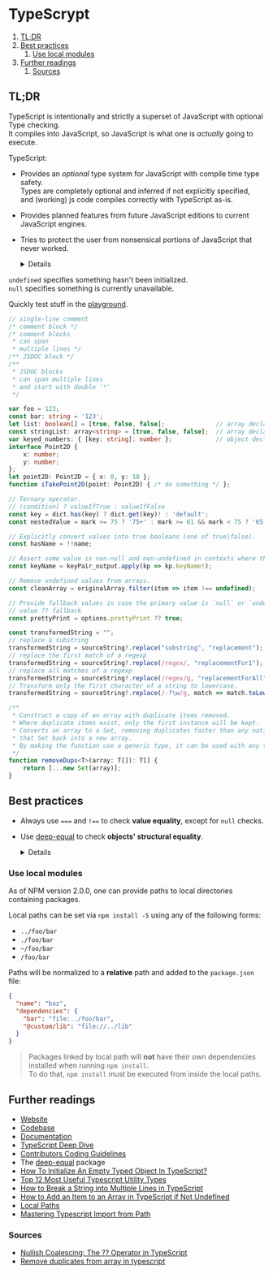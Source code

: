 # TypeScrypt

1. [TL;DR](#tldr)
1. [Best practices](#best-practices)
   1. [Use local modules](#use-local-modules)
1. [Further readings](#further-readings)
   1. [Sources](#sources)

## TL;DR

TypeScript is intentionally and strictly a superset of JavaScript with optional Type checking.<br/>
It compiles into JavaScript, so JavaScript is what one is _actually_ going to execute.

TypeScript:

- Provides an _optional_ type system for JavaScript with compile time type safety.<br/>
  Types are completely optional and inferred if not explicitly specified, and (working) js code compiles correctly with
  TypeScript as-is.
- Provides planned features from future JavaScript editions to current JavaScript engines.
- Tries to protect the user from nonsensical portions of JavaScript that never worked.

  <details>

  ```ts
  [] + [];      // JavaScript: "", TypeScript: Error
  {} + [];      // JS: 0, TS: Error
  [] + {};      // JS: "[object Object]", TS: Error
  {} + {};      // JS: NaN or [object Object][object Object], TS: Error
  "hello" - 1;  // JS: NaN, TS: Error

  function add(a,b) {
      return
          a + b;  // JS: undefined, TS: Error: 'unreachable code detected'
  }
  ```

  </details>

`undefined` specifies something hasn't been initialized.<br/>
`null` specifies something is currently unavailable.

Quickly test stuff in the [playground].

```ts
// single-line comment
/* comment block */
/* comment blocks
 * can span
 * multiple lines */
/** JSDOC block */
/**
 * JSDOC blocks
 * can span multiple lines
 * and start with double '*'
 */

var foo = 123;
const bar: string = '123';
let list: boolean[] = [true, false, false];              // array declaration format 1
const stringList: array<string> = [true, false, false];  // array declaration format 2
var keyed_numbers: { [key: string]: number };            // object declaration
interface Point2D {
    x: number;
    y: number;
};
let point2D: Point2D = { x: 0, y: 10 };
function iTakePoint2D(point: Point2D) { /* do something */ };

// Ternary operator.
// (condition) ? valueIfTrue : valueIfFalse
const key = dict.has(key) ? dict.get(key)! : 'default';
const nestedValue = mark >= 75 ? '75+' : mark >= 61 && mark < 75 ? '65-74' : '-64';

// Explicitly convert values into true booleans (one of true|false).
const hasName = !!name;

// Assert some value is non-null and non-undefined in contexts where the type checker is unable to conclude that fact.
const keyName = keyPair_output.apply(kp => kp.keyName!);

// Remove undefined values from arrays.
const cleanArray = originalArray.filter(item => item !== undefined);

// Provide fallback values in case the primary value is `null` or `undefined`.
// value ?? fallback
const prettyPrint = options.prettyPrint ?? true;

const transformedString = "";
// replace a substring
transformedString = sourceString?.replace("substring", "replacement");
// replace the first match of a regexp
transformedString = sourceString?.replace(/regex/, "replacementFor1");
// replace all matches of a regexp
transformedString = sourceString?.replace(/regex/g, "replacementForAll");
// Transform only the first character of a string to lowercase.
transformedString = sourceString?.replace(/-?\w/g, match => match.toLowerCase());

/**
 * Construct a copy of an array with duplicate items removed.
 * Where duplicate items exist, only the first instance will be kept.
 * Converts an array to a Set, removing duplicates faster than any native loop, then uses the spread syntax to convert
 * that Set back into a new array.
 * By making the function use a generic type, it can be used with any type of array.
 */
function removeDups<T>(array: T[]): T[] {
    return [...new Set(array)];
}
```

## Best practices

- Always use `===` and `!==` to check **value equality**, except for `null` checks.
- Use [deep-equal] to check **objects' structural equality**.

  <details>

  ```ts
  import * as deepEqual from "deep-equal";
  console.log(deepEqual({a:123},{a:123}));
  ```

  </details>

### Use local modules

As of NPM version 2.0.0, one can provide paths to local directories containing packages.

Local paths can be set via `npm install -S` using any of the following forms:

- `../foo/bar`
- `./foo/bar`
- `~/foo/bar`
- `/foo/bar`

Paths will be normalized to a **relative** path and added to the `package.json` file:

```json
{
  "name": "baz",
  "dependencies": {
    "bar": "file:../foo/bar",
    "@custom/lib": "file://../lib"
  }
}
```

> Packages linked by local path will **not** have their own dependencies installed when running `npm install`.<br/>
> To do that, `npm install` must be executed from inside the local paths.

## Further readings

- [Website]
- [Codebase]
- [Documentation]
- [TypeScript Deep Dive]
- [Contributors Coding Guidelines]
- The [deep-equal] package
- [How To Initialize An Empty Typed Object In TypeScript?]
- [Top 12 Most Useful Typescript Utility Types]
- [How to Break a String into Multiple Lines in TypeScript]
- [How to Add an Item to an Array in TypeScript if Not Undefined]
- [Local Paths]
- [Mastering Typescript Import from Path]

### Sources

- [Nullish Coalescing: The ?? Operator in TypeScript]
- [Remove duplicates from array in typescript]

<!--
  Reference
  ═╬═Time══
  -->

<!-- Upstream -->
[codebase]: https://github.com/microsoft/TypeScript/
[documentation]: https://www.typescriptlang.org/docs/
[local paths]: https://docs.npmjs.com/cli/v11/configuring-npm/package-json#local-paths
[website]: https://www.typescriptlang.org/
[playground]: https://www.typescriptlang.org/play/

<!-- Others -->
[contributors coding guidelines]: https://github.com/Microsoft/TypeScript/wiki/Coding-guidelines
[deep-equal]: https://www.npmjs.com/package/deep-equal
[how to add an item to an array in typescript if not undefined]: https://www.webdevtutor.net/blog/typescript-add-item-to-array-if-not-undefined
[how to break a string into multiple lines in typescript]: https://www.webdevtutor.net/blog/typescript-break-string-into-multiple-lines
[how to initialize an empty typed object in typescript?]: https://timmousk.com/blog/typescript-empty-object/
[mastering typescript import from path]: https://www.webdevtutor.net/blog/typescript-import-from-path
[nullish coalescing: the ?? operator in typescript]: https://mariusschulz.com/blog/nullish-coalescing-the-operator-in-typescript
[remove duplicates from array in typescript]: https://stackoverflow.com/questions/63322597/remove-duplicates-from-array-in-typescript#76633098
[top 12 most useful typescript utility types]: https://timmousk.com/blog/typescript-utility-types/
[typescript deep dive]: https://basarat.gitbook.io/typescript

